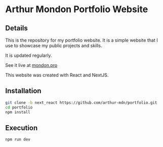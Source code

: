# Arthur Mondon Portfolio Website

## Details
This is the repository for my portfolio website. It is a simple website that I use to showcase my public projects and skills.

It is updated regularly.

See it live at [mondon.pro](https://mondon.pro)

This website was created with React and NextJS.

## Installation
```bash
git clone -b next_react https://github.com/arthur-mdn/portfolio.git
cd portfolio
npm install
```
## Execution
```bash
npm run dev
```
